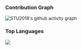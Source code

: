 ###   Contribution Graph

![STU2018's github activity graph](https://github-readme-activity-graph.cyclic.app/graph?username=STU2018&theme=github)



###   Top Languages

![](https://github-readme-stats.vercel.app/api/top-langs/?username=STU2018)
